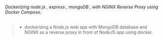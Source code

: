###### Dockerizing node.js , express , mongoDB , with NGINX Reverse Proxy using Docker Compose.


> + dockerizing a Node.js web app with MongoDB database and NGINX as a reverse proxy in front of NodeJS app using docker.
 
